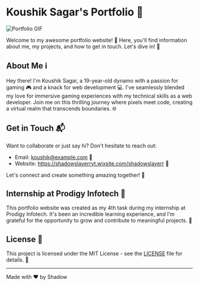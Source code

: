 # Koushik Sagar's Portfolio 🚀

![Portfolio GIF](images/portfolio.gif)

Welcome to my awesome portfolio website! 🎉 Here, you'll find information about me, my projects, and how to get in touch. Let's dive in! 💼

## About Me ℹ️

Hey there! I'm Koushik Sagar, a 19-year-old dynamo with a passion for gaming 🎮 and a knack for web development 💻. I've seamlessly blended my love for immersive gaming experiences with my technical skills as a web developer. Join me on this thrilling journey where pixels meet code, creating a virtual realm that transcends boundaries. 🌐


## Get in Touch 📬

Want to collaborate or just say hi? Don't hesitate to reach out:

- Email: koushik@example.com 📧
- Website: https://shadowslayerryt.wixsite.com/shadowslayerr 🔗

Let's connect and create something amazing together! 🚀

## Internship at Prodigy Infotech 🌟

This portfolio website was created as my 4th task during my internship at Prodigy Infotech. It's been an incredible learning experience, and I'm grateful for the opportunity to grow and contribute to meaningful projects. 🌟

## License 📄

This project is licensed under the MIT License - see the [LICENSE](LICENSE) file for details. 📝

---

Made with ❤️ by Shadow
